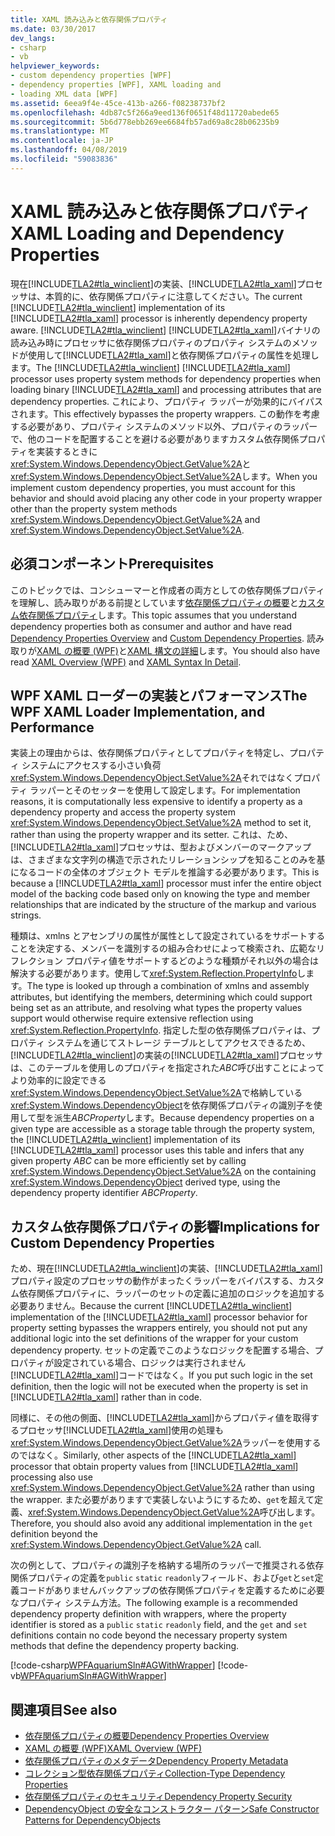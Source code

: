 ```yaml
---
title: XAML 読み込みと依存関係プロパティ
ms.date: 03/30/2017
dev_langs:
- csharp
- vb
helpviewer_keywords:
- custom dependency properties [WPF]
- dependency properties [WPF], XAML loading and
- loading XML data [WPF]
ms.assetid: 6eea9f4e-45ce-413b-a266-f08238737bf2
ms.openlocfilehash: 4db87c5f266a9eed136f0651f48d11720abede65
ms.sourcegitcommit: 5b6d778ebb269ee6684fb57ad69a8c28b06235b9
ms.translationtype: MT
ms.contentlocale: ja-JP
ms.lasthandoff: 04/08/2019
ms.locfileid: "59083836"
---
```

# <a name="xaml-loading-and-dependency-properties"></a><span data-ttu-id="b7f61-102">XAML 読み込みと依存関係プロパティ</span><span class="sxs-lookup"><span data-stu-id="b7f61-102">XAML Loading and Dependency Properties</span></span>
<span data-ttu-id="b7f61-103">現在[!INCLUDE[TLA2#tla_winclient](../../../../includes/tla2sharptla-winclient-md.md)]の実装、[!INCLUDE[TLA2#tla_xaml](../../../../includes/tla2sharptla-xaml-md.md)]プロセッサは、本質的に、依存関係プロパティに注意してください。</span><span class="sxs-lookup"><span data-stu-id="b7f61-103">The current [!INCLUDE[TLA2#tla_winclient](../../../../includes/tla2sharptla-winclient-md.md)] implementation of its [!INCLUDE[TLA2#tla_xaml](../../../../includes/tla2sharptla-xaml-md.md)] processor is inherently dependency property aware.</span></span> <span data-ttu-id="b7f61-104">[!INCLUDE[TLA2#tla_winclient](../../../../includes/tla2sharptla-winclient-md.md)] [!INCLUDE[TLA2#tla_xaml](../../../../includes/tla2sharptla-xaml-md.md)]バイナリの読み込み時にプロセッサに依存関係プロパティのプロパティ システムのメソッドが使用して[!INCLUDE[TLA2#tla_xaml](../../../../includes/tla2sharptla-xaml-md.md)]と依存関係プロパティの属性を処理します。</span><span class="sxs-lookup"><span data-stu-id="b7f61-104">The [!INCLUDE[TLA2#tla_winclient](../../../../includes/tla2sharptla-winclient-md.md)] [!INCLUDE[TLA2#tla_xaml](../../../../includes/tla2sharptla-xaml-md.md)] processor uses property system methods for dependency properties when loading binary [!INCLUDE[TLA2#tla_xaml](../../../../includes/tla2sharptla-xaml-md.md)] and processing attributes that are dependency properties.</span></span> <span data-ttu-id="b7f61-105">これにより、プロパティ ラッパーが効果的にバイパスされます。</span><span class="sxs-lookup"><span data-stu-id="b7f61-105">This effectively bypasses the property wrappers.</span></span> <span data-ttu-id="b7f61-106">この動作を考慮する必要があり、プロパティ システムのメソッド以外、プロパティのラッパーで、他のコードを配置することを避ける必要がありますカスタム依存関係プロパティを実装するときに<xref:System.Windows.DependencyObject.GetValue%2A>と<xref:System.Windows.DependencyObject.SetValue%2A>します。</span><span class="sxs-lookup"><span data-stu-id="b7f61-106">When you implement custom dependency properties, you must account for this behavior and should avoid placing any other code in your property wrapper other than the property system methods <xref:System.Windows.DependencyObject.GetValue%2A> and <xref:System.Windows.DependencyObject.SetValue%2A>.</span></span>  

<a name="prerequisites"></a>   
## <a name="prerequisites"></a><span data-ttu-id="b7f61-107">必須コンポーネント</span><span class="sxs-lookup"><span data-stu-id="b7f61-107">Prerequisites</span></span>  
 <span data-ttu-id="b7f61-108">このトピックでは、コンシューマーと作成者の両方としての依存関係プロパティを理解し、読み取りがある前提としています[依存関係プロパティの概要](dependency-properties-overview.md)と[カスタム依存関係プロパティ](custom-dependency-properties.md)します。</span><span class="sxs-lookup"><span data-stu-id="b7f61-108">This topic assumes that you understand dependency properties both as consumer and author and have read [Dependency Properties Overview](dependency-properties-overview.md) and [Custom Dependency Properties](custom-dependency-properties.md).</span></span> <span data-ttu-id="b7f61-109">読み取りが[XAML の概要 (WPF)](xaml-overview-wpf.md)と[XAML 構文の詳細](xaml-syntax-in-detail.md)します。</span><span class="sxs-lookup"><span data-stu-id="b7f61-109">You should also have read [XAML Overview (WPF)](xaml-overview-wpf.md) and [XAML Syntax In Detail](xaml-syntax-in-detail.md).</span></span>  
  
<a name="implementation"></a>   
## <a name="the-wpf-xaml-loader-implementation-and-performance"></a><span data-ttu-id="b7f61-110">WPF XAML ローダーの実装とパフォーマンス</span><span class="sxs-lookup"><span data-stu-id="b7f61-110">The WPF XAML Loader Implementation, and Performance</span></span>  
 <span data-ttu-id="b7f61-111">実装上の理由からは、依存関係プロパティとしてプロパティを特定し、プロパティ システムにアクセスする小さい負荷<xref:System.Windows.DependencyObject.SetValue%2A>それではなくプロパティ ラッパーとそのセッターを使用して設定します。</span><span class="sxs-lookup"><span data-stu-id="b7f61-111">For implementation reasons, it is computationally less expensive to identify a property as a dependency property and access the property system <xref:System.Windows.DependencyObject.SetValue%2A> method to set it, rather than using the property wrapper and its setter.</span></span> <span data-ttu-id="b7f61-112">これは、ため、[!INCLUDE[TLA2#tla_xaml](../../../../includes/tla2sharptla-xaml-md.md)]プロセッサは、型およびメンバーのマークアップは、さまざまな文字列の構造で示されたリレーションシップを知ることのみを基になるコードの全体のオブジェクト モデルを推論する必要があります。</span><span class="sxs-lookup"><span data-stu-id="b7f61-112">This is because a [!INCLUDE[TLA2#tla_xaml](../../../../includes/tla2sharptla-xaml-md.md)] processor must infer the entire object model of the backing code based only on knowing the type and member relationships that are indicated by the structure of the markup and various strings.</span></span>  
  
 <span data-ttu-id="b7f61-113">種類は、xmlns とアセンブリの属性が属性として設定されているをサポートすることを決定する、メンバーを識別するの組み合わせによって検索され、広範なリフレクション プロパティ値をサポートするどのような種類がそれ以外の場合は解決する必要があります。使用して<xref:System.Reflection.PropertyInfo>します。</span><span class="sxs-lookup"><span data-stu-id="b7f61-113">The type is looked up through a combination of xmlns and assembly attributes, but identifying the members, determining which could support being set as an attribute, and resolving what types the property values support would otherwise require extensive reflection using <xref:System.Reflection.PropertyInfo>.</span></span> <span data-ttu-id="b7f61-114">指定した型の依存関係プロパティは、プロパティ システムを通じてストレージ テーブルとしてアクセスできるため、[!INCLUDE[TLA2#tla_winclient](../../../../includes/tla2sharptla-winclient-md.md)]の実装の[!INCLUDE[TLA2#tla_xaml](../../../../includes/tla2sharptla-xaml-md.md)]プロセッサは、このテーブルを使用しのプロパティを指定された*ABC*呼び出すことによってより効率的に設定できる<xref:System.Windows.DependencyObject.SetValue%2A>で格納している<xref:System.Windows.DependencyObject>を依存関係プロパティの識別子を使用して型を派生*ABCProperty*します。</span><span class="sxs-lookup"><span data-stu-id="b7f61-114">Because dependency properties on a given type are accessible as a storage table through the property system, the [!INCLUDE[TLA2#tla_winclient](../../../../includes/tla2sharptla-winclient-md.md)] implementation of its [!INCLUDE[TLA2#tla_xaml](../../../../includes/tla2sharptla-xaml-md.md)] processor uses this table and infers that any given property *ABC* can be more efficiently set by calling <xref:System.Windows.DependencyObject.SetValue%2A> on the containing <xref:System.Windows.DependencyObject> derived type, using the dependency property identifier *ABCProperty*.</span></span>  
  
<a name="implications"></a>   
## <a name="implications-for-custom-dependency-properties"></a><span data-ttu-id="b7f61-115">カスタム依存関係プロパティの影響</span><span class="sxs-lookup"><span data-stu-id="b7f61-115">Implications for Custom Dependency Properties</span></span>  
 <span data-ttu-id="b7f61-116">ため、現在[!INCLUDE[TLA2#tla_winclient](../../../../includes/tla2sharptla-winclient-md.md)]の実装、[!INCLUDE[TLA2#tla_xaml](../../../../includes/tla2sharptla-xaml-md.md)]プロパティ設定のプロセッサの動作がまったくラッパーをバイパスする、カスタム依存関係プロパティに、ラッパーのセットの定義に追加のロジックを追加する必要ありません。</span><span class="sxs-lookup"><span data-stu-id="b7f61-116">Because the current [!INCLUDE[TLA2#tla_winclient](../../../../includes/tla2sharptla-winclient-md.md)] implementation of the [!INCLUDE[TLA2#tla_xaml](../../../../includes/tla2sharptla-xaml-md.md)] processor behavior for property setting bypasses the wrappers entirely, you should not put any additional logic into the set definitions of the wrapper for your custom dependency property.</span></span> <span data-ttu-id="b7f61-117">セットの定義でこのようなロジックを配置する場合、プロパティが設定されている場合、ロジックは実行されません[!INCLUDE[TLA2#tla_xaml](../../../../includes/tla2sharptla-xaml-md.md)]コードではなく。</span><span class="sxs-lookup"><span data-stu-id="b7f61-117">If you put such logic in the set definition, then the logic will not be executed when the property is set in [!INCLUDE[TLA2#tla_xaml](../../../../includes/tla2sharptla-xaml-md.md)] rather than in code.</span></span>  
  
 <span data-ttu-id="b7f61-118">同様に、その他の側面、[!INCLUDE[TLA2#tla_xaml](../../../../includes/tla2sharptla-xaml-md.md)]からプロパティ値を取得するプロセッサ[!INCLUDE[TLA2#tla_xaml](../../../../includes/tla2sharptla-xaml-md.md)]使用の処理も<xref:System.Windows.DependencyObject.GetValue%2A>ラッパーを使用するのではなく。</span><span class="sxs-lookup"><span data-stu-id="b7f61-118">Similarly, other aspects of the [!INCLUDE[TLA2#tla_xaml](../../../../includes/tla2sharptla-xaml-md.md)] processor that obtain property values from [!INCLUDE[TLA2#tla_xaml](../../../../includes/tla2sharptla-xaml-md.md)] processing also use <xref:System.Windows.DependencyObject.GetValue%2A> rather than using the wrapper.</span></span> <span data-ttu-id="b7f61-119">また必要がありますで実装しないようにするため、`get`を超えて定義、<xref:System.Windows.DependencyObject.GetValue%2A>呼び出します。</span><span class="sxs-lookup"><span data-stu-id="b7f61-119">Therefore, you should also avoid any additional implementation in the `get` definition beyond the <xref:System.Windows.DependencyObject.GetValue%2A> call.</span></span>  
  
 <span data-ttu-id="b7f61-120">次の例として、プロパティの識別子を格納する場所のラッパーで推奨される依存関係プロパティの定義を`public` `static` `readonly`フィールド、および`get`と`set`定義コードがありませんバックアップの依存関係プロパティを定義するために必要なプロパティ システム方法。</span><span class="sxs-lookup"><span data-stu-id="b7f61-120">The following example is a recommended dependency property definition with wrappers, where the property identifier is stored as a `public` `static` `readonly` field, and the `get` and `set` definitions contain no code beyond the necessary property system methods that define the dependency property backing.</span></span>  
  
 [!code-csharp[WPFAquariumSln#AGWithWrapper](~/samples/snippets/csharp/VS_Snippets_Wpf/WPFAquariumSln/CSharp/WPFAquariumObjects/Class1.cs#agwithwrapper)]
 [!code-vb[WPFAquariumSln#AGWithWrapper](~/samples/snippets/visualbasic/VS_Snippets_Wpf/WPFAquariumSln/visualbasic/wpfaquariumobjects/class1.vb#agwithwrapper)]  
  
## <a name="see-also"></a><span data-ttu-id="b7f61-121">関連項目</span><span class="sxs-lookup"><span data-stu-id="b7f61-121">See also</span></span>

- [<span data-ttu-id="b7f61-122">依存関係プロパティの概要</span><span class="sxs-lookup"><span data-stu-id="b7f61-122">Dependency Properties Overview</span></span>](dependency-properties-overview.md)
- [<span data-ttu-id="b7f61-123">XAML の概要 (WPF)</span><span class="sxs-lookup"><span data-stu-id="b7f61-123">XAML Overview (WPF)</span></span>](xaml-overview-wpf.md)
- [<span data-ttu-id="b7f61-124">依存関係プロパティのメタデータ</span><span class="sxs-lookup"><span data-stu-id="b7f61-124">Dependency Property Metadata</span></span>](dependency-property-metadata.md)
- [<span data-ttu-id="b7f61-125">コレクション型依存関係プロパティ</span><span class="sxs-lookup"><span data-stu-id="b7f61-125">Collection-Type Dependency Properties</span></span>](collection-type-dependency-properties.md)
- [<span data-ttu-id="b7f61-126">依存関係プロパティのセキュリティ</span><span class="sxs-lookup"><span data-stu-id="b7f61-126">Dependency Property Security</span></span>](dependency-property-security.md)
- [<span data-ttu-id="b7f61-127">DependencyObject の安全なコンストラクター パターン</span><span class="sxs-lookup"><span data-stu-id="b7f61-127">Safe Constructor Patterns for DependencyObjects</span></span>](safe-constructor-patterns-for-dependencyobjects.md)
